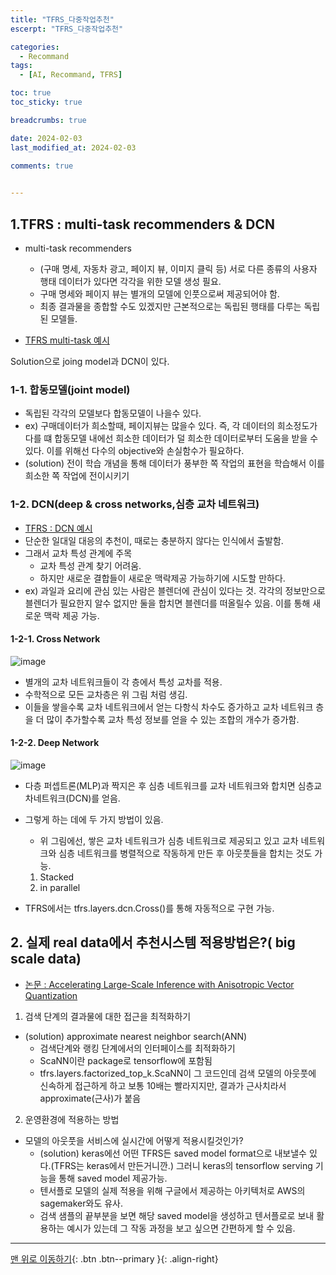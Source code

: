 ```yaml
---
title: "TFRS_다중작업추천"
escerpt: "TFRS_다중작업추천"

categories:
  - Recommand
tags:
  - [AI, Recommand, TFRS]

toc: true
toc_sticky: true

breadcrumbs: true

date: 2024-02-03
last_modified_at: 2024-02-03

comments: true
  

---
```


## 1.TFRS : multi-task recommenders & DCN

- multi-task recommenders
  - (구매 명세, 자동차 광고, 페이지 뷰, 이미지 클릭 등) 서로 다른 종류의 사용자 행태 데이터가 있다면 각각을 위한 모델 생성 필요.
  - 구매 명세와 페이지 뷰는 별개의 모델에 인풋으로써 제공되어야 함.
  - 최종 결과물을 종합할 수도 있겠지만 근본적으로는 독립된 행태를 다루는 독립된 모델들.

- [TFRS multi-task 예시](https://www.tensorflow.org/recommenders/examples/multitask?hl=ko)

Solution으로 joing model과 DCN이 있다.


### 1-1. 합동모델(joint model)
- 독립된 각각의 모델보다 합동모델이 나을수 있다.
- ex) 구매데이터가 희소할때, 페이지뷰는 많을수 있다. 즉, 각 데이터의 희소정도가 다를 떄 합동모델 내에선 희소한 데이터가 덜 희소한 데이터로부터 도움을 받을 수 있다. 이를 위해선 다수의 objective와 손실함수가 필요하다.
- (solution) 전이 학습 개념을 통해 데이터가 풍부한 쪽 작업의 표현을 학습해서 이를 희소한 쪽 작업에 전이시키기


### 1-2. DCN(deep & cross networks,심층 교차 네트워크)
- [TFRS : DCN 예시](https://www.tensorflow.org/recommenders/examples/dcn?hl=ko)
- 단순한 일대일 대응의 추천이, 때로는 충분하지 않다는 인식에서 출발함.
- 그래서 교차 특성 관계에 주목
  - 교차 특성 관계 찾기 어려움.
  - 하지만 새로운 결합들이 새로운 맥락제공 가능하기에 시도할 만하다.
- ex) 과일과 요리에 관심 있는 사람은 블렌더에 관심이 있다는 것. 각각의 정보만으로 블렌더가 필요한지 알수 없지만 둘을 합치면 블렌더를 떠올릴수 있음. 이를 통해 새로운 맥락 제공 가능.


#### 1-2-1. Cross Network

![image](https://github.com/OC-JSPark/oc-jspark.github.io/assets/46878973/8b379ebb-620f-4727-94bb-308c98ee6e81)

  - 별개의 교차 네트워크들이 각 층에서 특성 교차를 적용.
  - 수학적으로 모든 교차층은 위 그림 처럼 생김.
  - 이들을 쌓을수록 교차 네트워크에서 얻는 다항식 차수도 증가하고 교차 네트워크 층을 더 많이 추가할수록 교차 특성 정보를 얻을 수 있는 조합의 개수가 증가함.

#### 1-2-2. Deep Network

![image](https://github.com/OC-JSPark/oc-jspark.github.io/assets/46878973/4b36e63a-8164-4a4b-9f3f-6580b31138d6)

  - 다층 퍼셉트론(MLP)과 짝지은 후 심층 네트워크를 교차 네트워크와 합치면 심층교차네트워크(DCN)를 얻음.
  - 그렇게 하는 데에 두 가지 방법이 있음.
    - 위 그림에선, 쌓은 교차 네트워크가 심층 네트워크로 제공되고 있고 교차 네트워크와 심층 네트워크를 병렬적으로 작동하게 만든 후 아웃풋들을 합치는 것도 가능.
    1. Stacked
    2. in parallel
      
  - TFRS에서는 tfrs.layers.dcn.Cross()를 통해 자동적으로 구현 가능.



## 2. 실제 real data에서 추천시스템 적용방법은?( big scale data)

- [논문 : Accelerating Large-Scale Inference with Anisotropic Vector Quantization](https://arxiv.org/abs/1908.10396)
  
1. 검색 단계의 결과물에 대한 접근을 최적화하기
  - (solution) approximate nearest neighbor search(ANN)
    - 검색단계와 랭킹 단계에서의 인터페이스를 최적화하기
    - ScaNN이란 package로 tensorflow에 포함됨
    - tfrs.layers.factorized_top_k.ScaNN이 그 코드인데 검색 모델의 아웃풋에 신속하게 접근하게 하고 보통 10배는 빨라지지만, 결과가 근사치라서 approximate(근사)가 붙음

2. 운영환경에 적용하는 방법
  - 모델의 아웃풋을 서비스에 실시간에 어떻게 적용시킬것인가?
    - (solution) keras에선 어떤 TFRS든 saved model format으로 내보낼수 있다.(TFRS는 keras에서 만든거니깐.) 그러니 keras의 tensorflow serving 기능을 통해 saved model 제공가능.
    - 텐서플로 모델의 실제 적용을 위해 구글에서 제공하는 아키텍처로 AWS의 sagemaker와도 유사.
    - 검색 샘플의 끝부분을 보면 해당 saved model을 생성하고 텐서플로로 보내 활용하는 예시가 있는데 그 작동 과정을 보고 싶으면 간편하게 할 수 있음.



---


[맨 위로 이동하기](#){: .btn .btn--primary }{: .align-right}